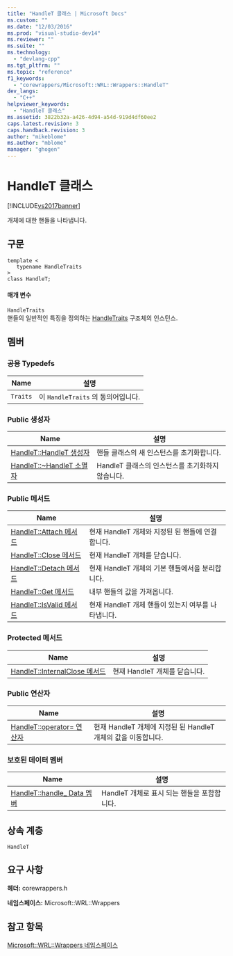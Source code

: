 ```yaml
---
title: "HandleT 클래스 | Microsoft Docs"
ms.custom: ""
ms.date: "12/03/2016"
ms.prod: "visual-studio-dev14"
ms.reviewer: ""
ms.suite: ""
ms.technology: 
  - "devlang-cpp"
ms.tgt_pltfrm: ""
ms.topic: "reference"
f1_keywords: 
  - "corewrappers/Microsoft::WRL::Wrappers::HandleT"
dev_langs: 
  - "C++"
helpviewer_keywords: 
  - "HandleT 클래스"
ms.assetid: 3822b32a-a426-4d94-a54d-919d4df60ee2
caps.latest.revision: 3
caps.handback.revision: 3
author: "mikeblome"
ms.author: "mblome"
manager: "ghogen"
---
```

# HandleT 클래스
[!INCLUDE[vs2017banner](../assembler/inline/includes/vs2017banner.md)]

개체에 대한 핸들을 나타냅니다.  
  
## 구문  
  
```  
template <  
   typename HandleTraits  
>  
class HandleT;  
```  
  
#### 매개 변수  
 `HandleTraits`  
 핸들의 일반적인 특징을 정의하는 [HandleTraits](../windows/handletraits-structure.md) 구조체의 인스턴스.  
  
## 멤버  
  
### 공용 Typedefs  
  
|Name|설명|  
|----------|--------|  
|`Traits`|이 `HandleTraits` 의 동의어입니다.|  
  
### Public 생성자  
  
|Name|설명|  
|----------|--------|  
|[HandleT::HandleT 생성자](../windows/handlet-handlet-constructor.md)|핸들 클래스의 새 인스턴스를 초기화합니다.|  
|[HandleT::~HandleT 소멸자](../windows/handlet-tilde-handlet-destructor.md)|HandleT 클래스의 인스턴스를 초기화하지 않습니다.|  
  
### Public 메서드  
  
|Name|설명|  
|----------|--------|  
|[HandleT::Attach 메서드](../windows/handlet-attach-method.md)|현재 HandleT 개체와 지정된 된 핸들에 연결합니다.|  
|[HandleT::Close 메서드](../windows/handlet-close-method.md)|현재 HandleT 개체를 닫습니다.|  
|[HandleT::Detach 메서드](../windows/handlet-detach-method.md)|현재 HandleT 개체의 기본 핸들에서을 분리합니다.|  
|[HandleT::Get 메서드](../windows/handlet-get-method.md)|내부 핸들의 값을 가져옵니다.|  
|[HandleT::IsValid 메서드](../windows/handlet-isvalid-method.md)|현재 HandleT 개체 핸들이 있는지 여부를 나타냅니다.|  
  
### Protected 메서드  
  
|Name|설명|  
|----------|--------|  
|[HandleT::InternalClose 메서드](../windows/handlet-internalclose-method.md)|현재 HandleT 개체를 닫습니다.|  
  
### Public 연산자  
  
|Name|설명|  
|----------|--------|  
|[HandleT::operator\= 연산자](../windows/handlet-operator-assign-operator.md)|현재 HandleT 개체에 지정된 된 HandleT 개체의 값을 이동합니다.|  
  
### 보호된 데이터 멤버  
  
|Name|설명|  
|----------|--------|  
|[HandleT::handle\_ Data 멤버](../windows/handlet-handle-data-member.md)|HandleT 개체로 표시 되는 핸들을 포함합니다.|  
  
## 상속 계층  
 `HandleT`  
  
## 요구 사항  
 **헤더:** corewrappers.h  
  
 **네임스페이스:** Microsoft::WRL::Wrappers  
  
## 참고 항목  
 [Microsoft::WRL::Wrappers 네임스페이스](../windows/microsoft-wrl-wrappers-namespace.md)